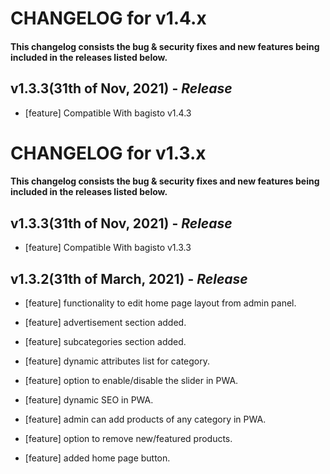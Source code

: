 # CHANGELOG for v1.4.x

#### This changelog consists the bug & security fixes and new features being included in the releases listed below.

## **v1.3.3(31th of Nov, 2021)** - *Release*

* [feature] Compatible With bagisto v1.4.3


# CHANGELOG for v1.3.x

#### This changelog consists the bug & security fixes and new features being included in the releases listed below.

## **v1.3.3(31th of Nov, 2021)** - *Release*

* [feature] Compatible With bagisto v1.3.3

## **v1.3.2(31th of March, 2021)** - *Release*

* [feature] functionality to edit home page layout from admin panel.

* [feature] advertisement section added.

* [feature] subcategories section added.

* [feature] dynamic attributes list for category.

* [feature] option to enable/disable the slider in PWA.

* [feature] dynamic SEO in PWA.

* [feature] admin can add products of any category in PWA.

* [feature] option to remove new/featured products.

* [feature] added home page button.
